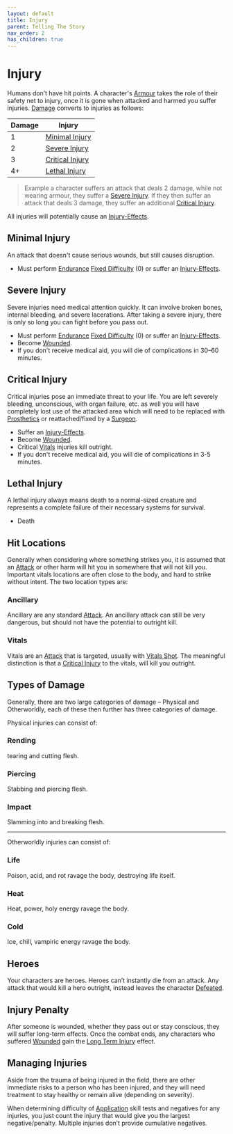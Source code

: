 ```yaml
---
layout: default
title: Injury
parent: Telling The Story
nav_order: 2
has_children: true
---
```

# Injury
Humans don’t have hit points. A character's [Armour](Armour) takes the role of their safety net to injury, once it is gone when attacked and harmed you suffer injuries. [Damage](Terminology#Damage) converts to injuries as follows:

| Damage | Injury                                |
| ------ | ------------------------------------- |
| 1      | [Minimal Injury](#Minimal%20Injury)   |
| 2      | [Severe Injury](#Severe%20Injury)     |
| 3      | [Critical Injury](#Critical%20Injury) |
| 4+     | [Lethal Injury](#Lethal%20Injury)     |

> Example a character suffers an attack that deals 2 damage, while not wearing armour, they suffer a [Severe Injury](#Severe%20Injury). If they then suffer an attack that deals 3 damage, they suffer an additional [Critical Injury](#Critical%20Injury).

All injuries will potentially cause an [Injury-Effects](Injury-Effects).
## Minimal Injury
An attack that doesn't cause serious wounds, but still causes disruption.
* Must perform [Endurance](Strength#Endurance) [Fixed Difficulty](Skills#Fixed%20Difficulty) (0) or suffer an [Injury-Effects](Injury-Effects).

## Severe Injury
Severe injuries need medical attention quickly. It can involve broken bones, internal bleeding, and severe lacerations. After taking a severe injury, there is only so long you can fight before you pass out. 
* Must perform [Endurance](Strength#Endurance) [Fixed Difficulty](Skills#Fixed%20Difficulty) (0) or suffer an [Injury-Effects](Injury-Effects).
* Become [Wounded](Effects#Wounded).
* If you don't receive medical aid, you will die of complications in 30–60 minutes.

## Critical Injury
Critical injuries pose an immediate threat to your life. You are left severely bleeding, unconscious, with organ failure, etc. as well you will have completely lost use of the attacked area which will need to be replaced with [Prosthetics](Character-Development#Prosthetics) or reattached/fixed by a [Surgeon](Academic#Surgeon).
* Suffer an [Injury-Effects](Injury-Effects).
* Become [Wounded](Effects#Wounded).
* Critical [Vitals](#Vitals) injuries kill outright.
* If you don't receive medical aid, you will die of complications in 3-5 minutes.

## Lethal Injury
A lethal injury always means death to a normal-sized creature and represents a complete failure of their necessary systems for survival. 
* Death

## Hit Locations
Generally when considering where something strikes you, it is assumed that an [Attack](Terminology#Attack) or other harm will hit you in somewhere that will not kill you. Important vitals locations are often close to the body, and hard to strike without intent. The two location types are:
### Ancillary
Ancillary are any standard [Attack](Terminology#Attack). An ancillary attack can still be very dangerous, but should not have the potential to outright kill.
### Vitals
Vitals are an [Attack](Terminology#Attack) that is targeted, usually with [Vitals Shot](Attacks#Vitals%20Hit). The meaningful distinction is that a [Critical Injury](#Critical%20Injury) to the vitals, will kill you outright.

## Types of Damage
Generally, there are two large categories of damage – Physical and Otherworldly, each of these then further has three categories of damage.

Physical injuries can consist of:
### Rending
tearing and cutting flesh.
### Piercing
Stabbing and piercing flesh.
### Impact
Slamming into and breaking flesh.

---

Otherworldly injuries can consist of:
### Life
Poison, acid, and rot ravage the body, destroying life itself.
### Heat
Heat, power, holy energy ravage the body.
### Cold
Ice, chill, vampiric energy ravage the body.

## Heroes
Your characters are heroes. Heroes can’t instantly die from an attack. Any attack that would kill a hero outright, instead leaves the character [Defeated](Effects#Defeated).

## Injury Penalty
After someone is wounded, whether they pass out or stay conscious, they will suffer long-term effects. Once the combat ends, any characters who suffered [Wounded](Effects#Wounded) gain the [Long Term Injury](Effects#Long%20Term%20Injury) effect.

## Managing Injuries
Aside from the trauma of being injured in the field, there are other immediate risks to a person who has been injured, and they will need treatment to stay healthy or remain alive (depending on severity).

When determining difficulty of [Application](Intelligence#Application) skill tests and negatives for any injuries, you just count the injury that would give you the largest negative/penalty. Multiple injuries don’t provide cumulative negatives.